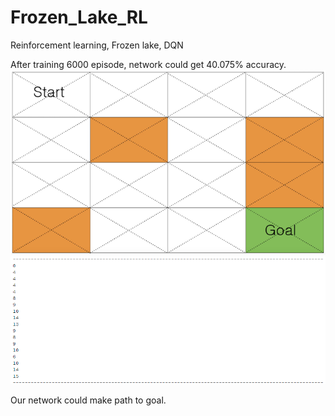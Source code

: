 # Frozen_Lake_RL
Reinforcement learning, Frozen lake, DQN

After training 6000 episode, network could get 40.075% accuracy.
![Output1](/image/그림1.png)
![Output2](/image/Frozen_Lake_Output.PNG)

Our network could make path to goal.
